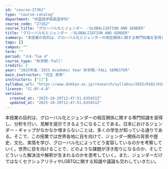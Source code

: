 ```yaml
---
id: "course:27362"
type: "course-catalog"
department: "外国語学部英語学科"
course_code: "27362"
course_title: "グローバル化とジェンダー ／GLOBALIZATION AND GENDER"
title: "グローバル化とジェンダー ／GLOBALIZATION AND GENDER"
summary: "本授業の目的は、グローバル化とジェンダーの相互関係に関する専門知識を習得し、分析を行い、見解を提示できるようになることである。日本におけるジェンダー・ギャップがなかなか埋まらないことは、多くの学生が知っている通りである。そこで、この授業では…"
tags: []
campus: ""
term: ""
period: "火4／Tue 4"
course_type: "秋学期／Fall"
credits: 2
year: "2025年度／2025 Academic Year 秋学期／FALL SEMESTER"
main_instructor: "児玉 真希"
instructors: ["[]"]
syllabus_url: "https://www.dokkyo.ac.jp/research/syllabus/2025/0102/0102_27362_ja_JP.html"
license: "CC-BY-4.0"
version:
  created_at: "2025-10-29T12:47:51.635451Z"
  updated_at: "2025-10-29T12:47:51.635451Z"
---
```

本授業の目的は、グローバル化とジェンダーの相互関係に関する専門知識を習得し、分析を行い、見解を提示できるようになることである。日本におけるジェンダー・ギャップがなかなか埋まらないことは、多くの学生が知っている通りである。そこで、この授業では世界各地に目を向けて、ジェンダー関係の背景や歴史、文化、実情を学び、グローバル化によってどう変容しているのかを考察していく。世界に目を向けることで、どのような課題が浮き彫りになるのか、そしてどういった解決法や解釈が生まれるのかを思考していく。また、ジェンダーだけではなくセクシュアリティやLGBTQに関する知識や議論も交わしていきたい。
